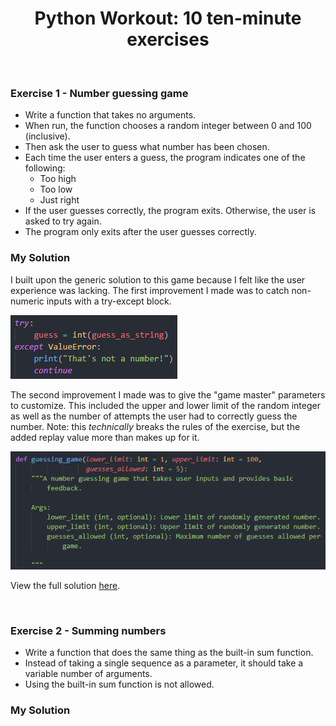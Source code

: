 # <div align="center">Python Workout: 10 ten-minute exercises</div>

<br/>

### Exercise 1 - Number guessing game 
- Write a function that takes no arguments.
- When run, the function chooses a random integer between 0 and 100 (inclusive).
- Then ask the user to guess what number has been chosen.
- Each time the user enters a guess, the program indicates one of the following:
  * Too high
  * Too low
  * Just right
- If the user guesses correctly, the program exits. Otherwise, the user is asked to try again.
- The program only exits after the user guesses correctly.

### My Solution
I built upon the generic solution to this game because I felt like the user experience was lacking. The first improvement I made was to catch non-numeric inputs with a try-except block. <br/>

![alt_text](https://github.com/nphorsley59/python_workout/blob/main/images/E1_try-except.png "try-except block")

The second improvement I made was to give the "game master" parameters to customize. This included the upper and lower limit of the random integer as well as the number of attempts the user had to correctly guess the number. Note: this *technically* breaks the rules of the exercise, but the added replay value more than makes up for it.  <br/>

![alt_text](https://github.com/nphorsley59/python_workout/blob/main/images/E1_docstring.png "docstring")

View the full solution [here](https://github.com/nphorsley59/python_workout/blob/main/workouts/workout1.py).

<br/>

### Exercise 2 - Summing numbers
- Write a function that does the same thing as the built-in sum function.
- Instead of taking a single sequence as a parameter, it should take a variable number of arguments.
- Using the built-in sum function is not allowed.

### My Solution
